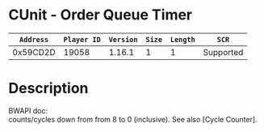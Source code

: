 # CUnit - Order Queue Timer

| `Address` | `Player ID` | `Version` | `Size` | `Length` | `SCR` |
| ---------- | ----------- | --------- | ------ | -------- | ---- |
| 0x59CD2D | 19058 | 1.16.1 | 1 | 1 | Supported |

# Description

BWAPI doc:<br>counts/cycles down from from 8 to 0 (inclusive). See also [Cycle Counter].
